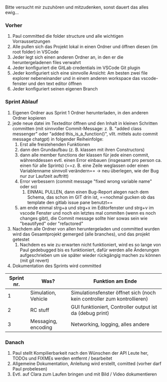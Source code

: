 
Bitte versucht mir zuzuhören und mitzudenken, sonst dauert das alles ewig...
### Vorher

1. Paul committed die folder structure und alle wichtigen Vorraussetzungen
2. Alle pullen sich das Projekt lokal in einen Ordner und öffnen diesen (im root folder) in VSCode
3. Jeder legt sich einen anderen Ordner an, in den er die heruntergeladenen files verwahrt 
4. Jeder konfiguriert die GitLab credentials im VSCode Git plugin
5. Jeder konfiguriert sich eine sinnvolle Ansicht: Am besten zwei file explorer nebeneinander und in einem anderen workspace das vscode-fenster und den text editor öffnen
6. Jeder konfiguriert seinen eigenen Branch


### Sprint Ablauf

1. Eigenen Ordner aus Sprint 1 Ordner herunterladen, in den anderen Ordner kopieren
2. jede neue datei im Texteditor öffnen und den Inhalt in kleinen Schritten committen (mit sinnvoller Commit-Message: z. B. "added class messenger" oder "added this_is_a_function()", vllt. mittels auto commit message chatgpt) in folgender Reiheinfolge:
	1. Erst alle freistehenden Funktionen
	2. dann den Grundaufbau (z. B. klassen mit ihren Constructors)
	3. dann alle member functions der klassen für jede einen commit, währenddessen evtl. einen Error einbauen (insgesamt pro person ca. einen für alle Sprints) (==z. B. eine Zeile weglassen oder einen Variablenname sinnvoll verändern== -> neu überlegen, wie der Bug nur zur Laufzeit auftritt)
	4. Error verbessern (commit message "fixed wrong variable name" oder so)
		1. EINMAL PULLEN, dann einen Bug-Report alegen nach dem Schema, das schon im GIT drin ist, ==nochmal gucken ob das template den gitlab issue pane benutzt== 
	5. am ende einmal strg+a und strg+x im Editorfenster und strg+v im vscode Fenster und noch ein letztes mal commiten (wenn es noch changes gibt), die Commit message sollte hier sowas sein wie "beautifyed" oder "refactored"
3. Nachdem alle Ordner von allen heruntergeladen und committed wurden wird das Gesamtprojekt gemerged (alle branches), und das projekt getestet
	1. Nachdem es wie zu erwarten nicht funktioniert, wird es so lange von Paul gedebugged bis es funktioniert, dafür werden alle Änderungen aufgeschrieben um sie später wieder rückgängig machen zu können (mit git revert)
4. Dokumentation des Sprints wird committed

| Sprint nr. | Was?                | Funktion am Ende                                                        |
| ---------- | ------------------- | ----------------------------------------------------------------------- |
| 1          | Simulation, Vehicle | Simulationsfenster öffnet sich (noch kein controller zum kontrollieren) |
| 2          | RC stuff            | GUI funktioniert, Controller output ist da (debug print)                |
| 3          | Messaging, encoding | Networking, logging, alles andere                                       |

### Danach
1. Paul stellt Kompilierbarkeit nach den Wünschen der API Leute her, TODOs und FIXMEs werden entfernt / bearbeitet
2. Allgemeine Dokumentation, Anleitung wird erstellt, comitted (vorher darf Paul probelesen)
3. Evtl. auf Clara zum Laufen bringen und mit Bild / Video dokumentieren
